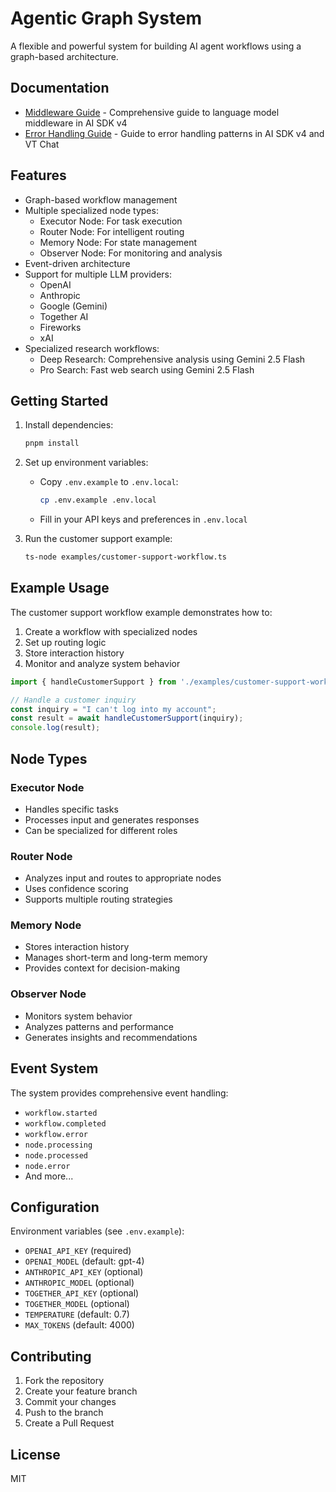 # Agentic Graph System

A flexible and powerful system for building AI agent workflows using a graph-based architecture.

## Documentation

- [Middleware Guide](./middleware/GUIDE.md) - Comprehensive guide to language model middleware in AI SDK v4
- [Error Handling Guide](./error-handling/GUIDE.md) - Guide to error handling patterns in AI SDK v4 and VT Chat

## Features

- Graph-based workflow management
- Multiple specialized node types:
    - Executor Node: For task execution
    - Router Node: For intelligent routing
    - Memory Node: For state management
    - Observer Node: For monitoring and analysis
- Event-driven architecture
- Support for multiple LLM providers:
    - OpenAI
    - Anthropic
    - Google (Gemini)
    - Together AI
    - Fireworks
    - xAI
- Specialized research workflows:
    - Deep Research: Comprehensive analysis using Gemini 2.5 Flash
    - Pro Search: Fast web search using Gemini 2.5 Flash

## Getting Started

1. Install dependencies:

    ```bash
    pnpm install
    ```

2. Set up environment variables:
    - Copy `.env.example` to `.env.local`:
        ```bash
        cp .env.example .env.local
        ```
    - Fill in your API keys and preferences in `.env.local`

3. Run the customer support example:
    ```bash
    ts-node examples/customer-support-workflow.ts
    ```

## Example Usage

The customer support workflow example demonstrates how to:

1. Create a workflow with specialized nodes
2. Set up routing logic
3. Store interaction history
4. Monitor and analyze system behavior

```typescript
import { handleCustomerSupport } from './examples/customer-support-workflow';

// Handle a customer inquiry
const inquiry = "I can't log into my account";
const result = await handleCustomerSupport(inquiry);
console.log(result);
```

## Node Types

### Executor Node

- Handles specific tasks
- Processes input and generates responses
- Can be specialized for different roles

### Router Node

- Analyzes input and routes to appropriate nodes
- Uses confidence scoring
- Supports multiple routing strategies

### Memory Node

- Stores interaction history
- Manages short-term and long-term memory
- Provides context for decision-making

### Observer Node

- Monitors system behavior
- Analyzes patterns and performance
- Generates insights and recommendations

## Event System

The system provides comprehensive event handling:

- `workflow.started`
- `workflow.completed`
- `workflow.error`
- `node.processing`
- `node.processed`
- `node.error`
- And more...

## Configuration

Environment variables (see `.env.example`):

- `OPENAI_API_KEY` (required)
- `OPENAI_MODEL` (default: gpt-4)
- `ANTHROPIC_API_KEY` (optional)
- `ANTHROPIC_MODEL` (optional)
- `TOGETHER_API_KEY` (optional)
- `TOGETHER_MODEL` (optional)
- `TEMPERATURE` (default: 0.7)
- `MAX_TOKENS` (default: 4000)

## Contributing

1. Fork the repository
2. Create your feature branch
3. Commit your changes
4. Push to the branch
5. Create a Pull Request

## License

MIT
